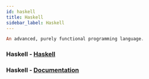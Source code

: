 ```yaml
---
id: haskell
title: Haskell
sidebar_label: Haskell
---
```


```haskell
An advanced, purely functional programming language.
```

### Haskell - [Haskell](https://www.haskell.org/)
### Haskell - [Documentation](https://www.haskell.org/documentation/)